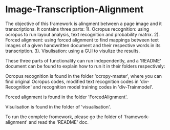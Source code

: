 # Image-Transcription-Alignment
The objective of this framework is alingment between a page image and it transcriptions.
It contains three parts: 
1). Ocropus recognition: using ocropus to run layout analysis, text recognition and probability matrix.
2). Forced alignment: using forced alignment to find mappings between text images of a given handwritten document and their                         respective words in its transcription.
3). Visulisation: using a GUI to visulize the results.

These three parts of functionality can run independently, and a 'README' document can be found to explain how to run it in their folders respectively:

Ocropus recognition is found in the folder 'ocropy-master', where you can find original Ocropus codes, modified text recognition codes in 'div-Recognition' and recognition model training codes in 'div-Trainmodel'.

Forced alignment is found in the folder 'ForcedAlignment'.

Visulisation is found in the folder of 'visualisation'.

To run the complete fromework, please go the folder of 'framework-alignment' and read the 'README' doc.

